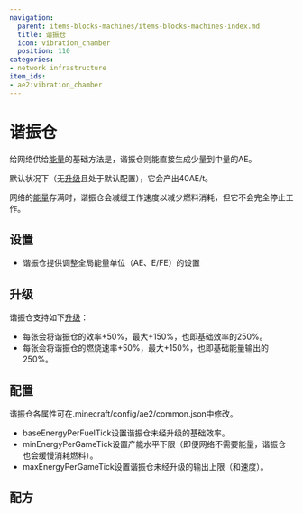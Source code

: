 ```yaml
---
navigation:
  parent: items-blocks-machines/items-blocks-machines-index.md
  title: 谐振仓
  icon: vibration_chamber
  position: 110
categories:
- network infrastructure
item_ids:
- ae2:vibration_chamber
---
```


# 谐振仓

<BlockImage id="vibration_chamber" p:active="true" scale="8" />

给网络供给[能量](../ae2-mechanics/energy.md)的基础方法是<ItemLink id="energy_acceptor" />，谐振仓则能直接生成少量到中量的AE。

默认状况下（无[升级](upgrade_cards.md)且处于默认配置），它会产出40AE/t。

网络的[能量](../ae2-mechanics/energy.md)存满时，谐振仓会减缓工作速度以减少燃料消耗，但它不会完全停止工作。

## 设置

*   谐振仓提供调整全局能量单位（AE、E/FE）的设置

## 升级

谐振仓支持如下[升级](upgrade_cards.md)：

*   每张<ItemLink id="energy_card" />会将谐振仓的效率+50%，最大+150%，也即基础效率的250%。
*   每张<ItemLink id="speed_card" />会将谐振仓的燃烧速率+50%，最大+150%，也即基础能量输出的250%。

## 配置

谐振仓各属性可在.minecraft/config/ae2/common.json中修改。

*   baseEnergyPerFuelTick设置谐振仓未经升级的基础效率。
*   minEnergyPerGameTick设置产能水平下限（即便网络不需要能量，谐振仓也会缓慢消耗燃料）。
*   maxEnergyPerGameTick设置谐振仓未经升级的输出上限（和速度）。

## 配方

<RecipeFor id="vibration_chamber" />
